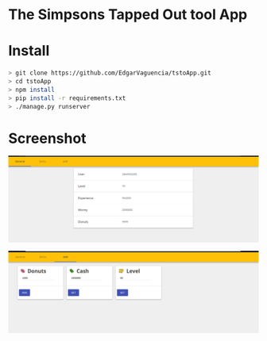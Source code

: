The Simpsons Tapped Out tool App
================================

# Install

```bash
> git clone https://github.com/EdgarVaguencia/tstoApp.git
> cd tstoApp
> npm install
> pip install -r requirements.txt
> ./manage.py runserver
```
# Screenshot

!['General Tab'](/core/static/media/screenshot_1.png)

!['Add Tab'](/core/static/media/screenshot.png)